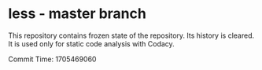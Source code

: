 # less - master branch

This repository contains frozen state of the repository.
Its history is cleared. It is used only for static code
analysis with Codacy.

Commit Time: 1705469060